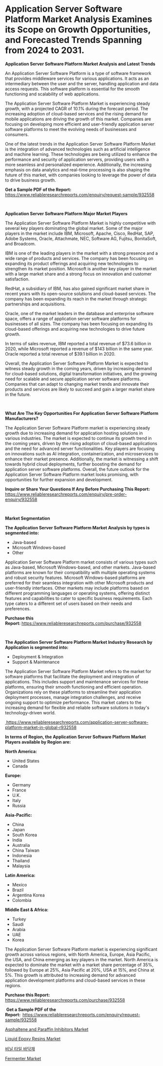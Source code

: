 <p><h1>Application Server Software Platform Market Analysis Examines its Scope on Growth Opportunities, and Forecasted Trends Spanning from 2024 to 2031.</h1></p><p><strong>Application Server Software Platform Market Analysis and Latest Trends</strong></p>
<p><p>An Application Server Software Platform is a type of software framework that provides middleware services for various applications. It acts as an intermediary between the user and the server, handling application and data access requests. This software platform is essential for the smooth functioning and scalability of web applications.</p><p>The Application Server Software Platform Market is experiencing steady growth, with a projected CAGR of 10.1% during the forecast period. The increasing adoption of cloud-based services and the rising demand for mobile applications are driving the growth of this market. Companies are focusing on developing more efficient and user-friendly application server software platforms to meet the evolving needs of businesses and consumers.</p><p>One of the latest trends in the Application Server Software Platform Market is the integration of advanced technologies such as artificial intelligence and machine learning. These technologies are being utilized to enhance the performance and security of application servers, providing users with a more seamless and personalized experience. Additionally, the increasing emphasis on data analytics and real-time processing is also shaping the future of this market, with companies looking to leverage the power of data to drive business growth.</p></p>
<p><strong>Get a Sample PDF of the Report:&nbsp;</strong> <a href="https://www.reliableresearchreports.com/enquiry/request-sample/932558">https://www.reliableresearchreports.com/enquiry/request-sample/932558</a></p>
<p>&nbsp;</p>
<p><strong>Application Server Software Platform Major Market Players</strong></p>
<p><p>The Application Server Software Platform Market is highly competitive with several key players dominating the global market. Some of the major players in the market include IBM, Microsoft, Apache, Cisco, RedHat, SAP, Adobe Systems, Oracle, Attachmate, NEC, Software AG, Fujitsu, BonitaSoft, and Broadcom.</p><p>IBM is one of the leading players in the market with a strong presence and a wide range of products and services. The company has been focusing on expanding its product offerings and acquiring new technologies to strengthen its market position. Microsoft is another key player in the market with a large market share and a strong focus on innovation and customer satisfaction.</p><p>RedHat, a subsidiary of IBM, has also gained significant market share in recent years with its open-source solutions and cloud-based services. The company has been expanding its reach in the market through strategic partnerships and acquisitions.</p><p>Oracle, one of the market leaders in the database and enterprise software space, offers a range of application server software platforms for businesses of all sizes. The company has been focusing on expanding its cloud-based offerings and acquiring new technologies to drive future growth.</p><p>In terms of sales revenue, IBM reported a total revenue of $73.6 billion in 2020, while Microsoft reported a revenue of $143 billion in the same year. Oracle reported a total revenue of $39.1 billion in 2020.</p><p>Overall, the Application Server Software Platform Market is expected to witness steady growth in the coming years, driven by increasing demand for cloud-based solutions, digital transformation initiatives, and the growing need for scalable and secure application server software platforms. Companies that can adapt to changing market trends and innovate their products and services are likely to succeed and gain a larger market share in the future.</p></p>
<p>&nbsp;</p>
<p><strong>What Are The Key Opportunities For Application Server Software Platform Manufacturers?</strong></p>
<p><p>The Application Server Software Platform market is experiencing steady growth due to increasing demand for application hosting solutions in various industries. The market is expected to continue its growth trend in the coming years, driven by the rising adoption of cloud-based applications and the need for advanced server functionalities. Key players are focusing on innovations such as AI integration, containerization, and microservices to enhance their market presence. Additionally, the market is witnessing a shift towards hybrid cloud deployments, further boosting the demand for application server software platforms. Overall, the future outlook for the Application Server Software Platform market looks promising, with opportunities for further expansion and development.</p></p>
<p><strong>Inquire or Share Your Questions If Any Before Purchasing This Report:</strong> <a href="https://www.reliableresearchreports.com/enquiry/pre-order-enquiry/932558">https://www.reliableresearchreports.com/enquiry/pre-order-enquiry/932558</a></p>
<p>&nbsp;</p>
<p><strong>Market Segmentation</strong></p>
<p><strong>The Application Server Software Platform Market Analysis by types is segmented into:</strong></p>
<p><ul><li>Java-based</li><li>Microsoft Windows-based</li><li>Other</li></ul></p>
<p><p>Application Server Software Platform market consists of various types such as Java-based, Microsoft Windows-based, and other markets. Java-based platforms are known for their compatibility with multiple operating systems and robust security features. Microsoft Windows-based platforms are preferred for their seamless integration with other Microsoft products and user-friendly interfaces. Other markets may include platforms based on different programming languages or operating systems, offering distinct features and capabilities to cater to specific business requirements. Each type caters to a different set of users based on their needs and preferences.</p></p>
<p><strong>Purchase this Report:&nbsp;</strong><a href="https://www.reliableresearchreports.com/purchase/932558">https://www.reliableresearchreports.com/purchase/932558</a></p>
<p>&nbsp;</p>
<p><strong>The Application Server Software Platform Market Industry Research by Application is segmented into:</strong></p>
<p><ul><li>Deployment & Integration</li><li>Support & Maintenance</li></ul></p>
<p><p>The Application Server Software Platform Market refers to the market for software platforms that facilitate the deployment and integration of applications. This includes support and maintenance services for these platforms, ensuring their smooth functioning and efficient operation. Organizations rely on these platforms to streamline their application deployment processes, manage integration challenges, and receive ongoing support to optimize performance. This market caters to the increasing demand for flexible and reliable software solutions in today's technology-driven world.</p></p>
<p><a href="https://www.reliableresearchreports.com/application-server-software-platform-market-in-global-r932558">&nbsp;https://www.reliableresearchreports.com/application-server-software-platform-market-in-global-r932558</a></p>
<p><strong>In terms of Region, the Application Server Software Platform Market Players available by Region are:</strong></p>
<p>
    <p> <strong> North America: </strong>
        <ul>
            <li>United States</li>
            <li>Canada</li>
        </ul>
        </p> 
    <p> <strong> Europe: </strong>
        <ul>
            <li>Germany</li>
            <li>France</li>
            <li>U.K.</li>
            <li>Italy</li>
            <li>Russia</li>
        </ul>
        </p> 
    <p> <strong> Asia-Pacific: </strong>
        <ul>
            <li>China</li>
            <li>Japan</li>
            <li>South Korea</li>
            <li>India</li>
            <li>Australia</li>
            <li>China Taiwan</li>
            <li>Indonesia</li>
            <li>Thailand</li>
            <li>Malaysia</li>
        </ul>
        </p> 
    <p> <strong> Latin America: </strong>
        <ul>
            <li>Mexico</li>
            <li>Brazil</li>
            <li>Argentina Korea</li>
            <li>Colombia</li>
        </ul>
        </p> 
    <p> <strong> Middle East & Africa: </strong>
        <ul>
            <li>Turkey</li>
            <li>Saudi</li>
            <li>Arabia</li>
            <li>UAE</li>
            <li>Korea</li>
        </ul>
    </p>
    </p>
<p><p>The Application Server Software Platform market is experiencing significant growth across various regions, with North America, Europe, Asia Pacific, the USA, and China emerging as key players in the market. North America is expected to dominate the market with a market share percentage of 35%, followed by Europe at 25%, Asia Pacific at 20%, USA at 15%, and China at 5%. This growth is attributed to increasing demand for advanced application development platforms and cloud-based services in these regions.</p></p>
<p><strong>Purchase this Report: </strong><a href="https://www.reliableresearchreports.com/purchase/932558">https://www.reliableresearchreports.com/purchase/932558</a></p>
<p>&nbsp;<strong>Get a Sample PDF of the Report:&nbsp;&nbsp;</strong><a href="https://www.reliableresearchreports.com/enquiry/request-sample/932558">https://www.reliableresearchreports.com/enquiry/request-sample/932558</a></p>
<p><strong></strong></p>
<p><p><a href="https://github.com/mabutironaldo/Market-Research-Report-List-4/blob/main/asphaltene-and-paraffin-inhibitors-market.md">Asphaltene and Paraffin Inhibitors Market</a></p><p><a href="https://www.linkedin.com/pulse/liquid-epoxy-resinsnbspmarket-focuses-market-share-size-projected-2s7ie?trackingId=6D3ql4Z%2FTOzSMLaIYUNi8A%3D%3D">Liquid Epoxy Resins Market</a></p><p><a href="https://github.com/hxzi07639916/Market-Research-Report-List-2/blob/main/371661277324.md">비닐 타일 바닥재</a></p><p><a href="https://www.linkedin.com/pulse/fermenter-market-comprehensive-assessment-type-application-2gw7e?trackingId=rR798UTitsfNfuddrCb6gw%3D%3D">Fermenter Market</a></p></p>